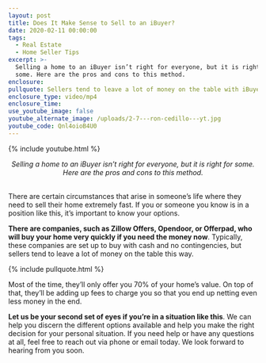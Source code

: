 ```yaml
---
layout: post
title: Does It Make Sense to Sell to an iBuyer?
date: 2020-02-11 00:00:00
tags:
  - Real Estate
  - Home Seller Tips
excerpt: >-
  Selling a home to an iBuyer isn’t right for everyone, but it is right for
  some. Here are the pros and cons to this method.
enclosure:
pullquote: Sellers tend to leave a lot of money on the table with iBuyers.
enclosure_type: video/mp4
enclosure_time:
use_youtube_image: false
youtube_alternate_image: /uploads/2-7---ron-cedillo---yt.jpg
youtube_code: Qnl4oioB4U0
---
```


{% include youtube.html %}

<center><em>Selling a home to an iBuyer isn’t right for everyone, but it is right for some. Here are the pros and cons to this method.</em></center>

<br>There are certain circumstances that arise in someone’s life where they need to sell their home extremely fast. If you or someone you know is in a position like this, it’s important to know your options.

**There are companies, such as Zillow Offers, Opendoor, or Offerpad, who will buy your home very quickly if you need the money now**. Typically, these companies are set up to buy with cash and no contingencies, but sellers tend to leave a lot of money on the table this way.

{% include pullquote.html %}

Most of the time, they’ll only offer you 70% of your home’s value. On top of that, they’ll be adding up fees to charge you so that you end up netting even less money in the end.

**Let us be your second set of eyes if you’re in a situation like this**. We can help you discern the different options available and help you make the right decision for your personal situation. If you need help or have any questions at all, feel free to reach out via phone or email today. We look forward to hearing from you soon.